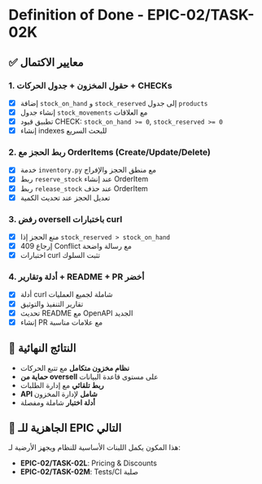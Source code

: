 # Definition of Done - EPIC-02/TASK-02K

## ✅ معايير الاكتمال

### 1. حقول المخزون + جدول الحركات + CHECKs
- [x] إضافة `stock_on_hand` و `stock_reserved` إلى جدول `products`
- [x] إنشاء جدول `stock_movements` مع العلاقات
- [x] تطبيق قيود CHECK: `stock_on_hand >= 0`, `stock_reserved >= 0`
- [x] إنشاء indexes للبحث السريع

### 2. ربط الحجز مع OrderItems (Create/Update/Delete)
- [x] خدمة `inventory.py` مع منطق الحجز والإفراج
- [x] ربط `reserve_stock` عند إنشاء OrderItem
- [x] ربط `release_stock` عند حذف OrderItem
- [x] تعديل الحجز عند تحديث الكمية

### 3. رفض oversell باختبارات curl
- [x] منع الحجز إذا `stock_reserved > stock_on_hand`
- [x] إرجاع 409 Conflict مع رسالة واضحة
- [x] اختبارات curl تثبت السلوك

### 4. أدلة وتقارير + README + PR أخضر
- [x] أدلة curl شاملة لجميع العمليات
- [x] تقارير التنفيذ والتوثيق
- [x] تحديث README مع OpenAPI الجديد
- [x] إنشاء PR مع علامات مناسبة

## 🎯 النتائج النهائية

- **نظام مخزون متكامل** مع تتبع الحركات
- **حماية من oversell** على مستوى قاعدة البيانات
- **ربط تلقائي** مع إدارة الطلبات
- **API شامل** لإدارة المخزون
- **أدلة اختبار** شاملة ومفصلة

## 🚀 الجاهزية للـ EPIC التالي

هذا المكون يكمل اللبنات الأساسية للنظام ويجهز الأرضية لـ:
- **EPIC-02/TASK-02L**: Pricing & Discounts
- **EPIC-02/TASK-02M**: Tests/CI صلبة
